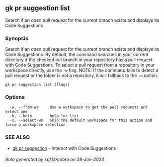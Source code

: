 ## gk pr suggestion list

Search if an open pull request for the current branch exists and displays its Code Suggestions

### Synopsis

Search if an open pull request for the current branch exists and displays its Code Suggestions.
By default, the command searches in your current directory if the checked out branch in your repository has a pull request with Code Suggestions.
To select a pull request from a repository in your workspace directly, use the `-w` flag.
NOTE: If the command fails to detect a pull request or the folder is not a repository, it will fallback to the `-w` option.

```
gk pr suggestion list [flags]
```

### Options

```
  -w, --from-ws     Use a workspace to get the pull requests and select one
  -h, --help        help for list
  -s, --select-ws   Skip the default workspace for this action and force a workspace selection
```

### SEE ALSO

* [gk pr suggestion](gk_pr_suggestion.md)	 - Interact with Code Suggestions

###### Auto generated by spf13/cobra on 28-Jun-2024

